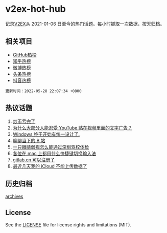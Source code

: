 # v2ex-hot-hub

 记录[V2EX](https://www.v2ex.com/)从 2021-01-06 日至今的热门话题。每小时抓取一次数据，按天[归档](archives)。
 
 ## 相关项目

- [GitHub热榜](https://github.com/lonnyzhang423/github-hot-hub)
- [知乎热榜](https://github.com/lonnyzhang423/zhihu-hot-hub)
- [微博热榜](https://github.com/lonnyzhang423/weibo-hot-hub)
- [头条热榜](https://github.com/lonnyzhang423/toutiao-hot-hub)
- [抖音热榜](https://github.com/lonnyzhang423/douyin-hot-hub)


 `更新时间：2022-05-28 22:07:34 +0800`

## 热议话题

1. [炒币亏完了](https://www.v2ex.com/t/855759)
1. [为什么大部分人能忍受 YouTube 贴在视频里面的文字广告？](https://www.v2ex.com/t/855789)
1. [Windows 终于开始有统一设计了.](https://www.v2ex.com/t/855808)
1. [聊聊当下的 B 站](https://www.v2ex.com/t/855846)
1. [一只眼睛弱视怎么能通过深圳驾校体检](https://www.v2ex.com/t/855788)
1. [各位在 mac 上都用什么快捷键切换输入法](https://www.v2ex.com/t/855779)
1. [gitlab.cn 可以注册了](https://www.v2ex.com/t/855804)
1. [最近几天我的 iCloud 不能上传数据了](https://www.v2ex.com/t/855822)

## 历史归档

[archives](archives)

## License

See the [LICENSE](LICENSE) file for license rights and limitations (MIT).
